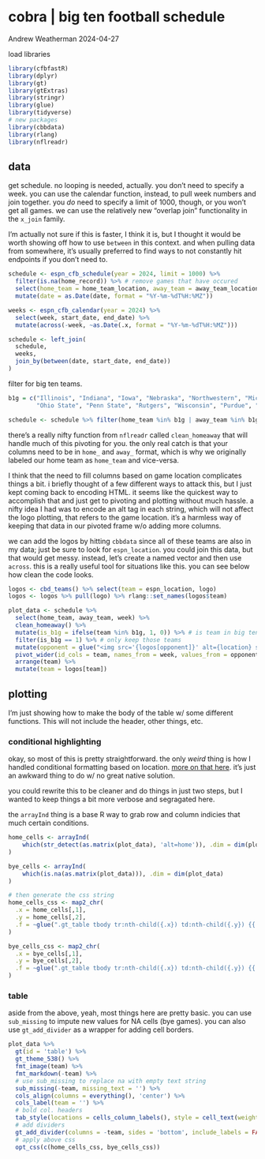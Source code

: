 cobra \| big ten football schedule
================
Andrew Weatherman
2024-04-27

load libraries

``` r
library(cfbfastR)
library(dplyr)
library(gt)
library(gtExtras)
library(stringr)
library(glue)
library(tidyverse) 
# new packages
library(cbbdata)
library(rlang)
library(nflreadr)
```

## data

get schedule. no looping is needed, actually. you don’t need to specify
a week. you can use the calendar function, instead, to pull week numbers
and join together. you *do* need to specify a limit of 1000, though, or
you won’t get all games. we can use the relatively new “overlap join”
functionality in the `x_join` family.

I’m actually not sure if this is faster, I think it is, but I thought it
would be worth showing off how to use `between` in this context. and
when pulling data from somewhere, it’s usually preferred to find ways to
not constantly hit endpoints if you don’t need to.

``` r
schedule <- espn_cfb_schedule(year = 2024, limit = 1000) %>% 
  filter(is.na(home_record)) %>% # remove games that have occured
  select(home_team = home_team_location, away_team = away_team_location, date = game_date) %>% 
  mutate(date = as.Date(date, format = "%Y-%m-%dT%H:%MZ"))

weeks <- espn_cfb_calendar(year = 2024) %>% 
  select(week, start_date, end_date) %>% 
  mutate(across(-week, ~as.Date(.x, format = "%Y-%m-%dT%H:%MZ")))

schedule <- left_join(
  schedule,
  weeks,
  join_by(between(date, start_date, end_date))
)
```

filter for big ten teams.

``` r
b1g = c("Illinois", "Indiana", "Iowa", "Nebraska", "Northwestern", "Michigan", "Michigan State", "Minnesota",
        "Ohio State", "Penn State", "Rutgers", "Wisconsin", "Purdue", "Maryland", "Washington", "USC", "UCLA", "Oregon")

schedule <- schedule %>% filter(home_team %in% b1g | away_team %in% b1g)
```

there’s a really nifty function from `nflreadr` called `clean_homeaway`
that will handle much of this pivoting for you. the only real catch is
that your columns need to be in `home_` and `away_` format, which is why
we originally labeled our home team as `home_team` and vice-versa.

I think that the need to fill columns based on game location complicates
things a bit. i briefly thought of a few different ways to attack this,
but I just kept coming back to encoding HTML. it seems like the quickest
way to accomplish that and just get to pivoting and plotting without
much hassle. a nifty idea I had was to encode an alt tag in each string,
which will not affect the logo plotting, that refers to the game
location. it’s a harmless way of keeping that data in our pivoted frame
w/o adding more columns.

we can add the logos by hitting `cbbdata` since all of these teams are
also in my data; just be sure to look for `espn_location`. you could
join this data, but that would get messy. instead, let’s create a named
vector and then use `across`. this is a really useful tool for
situations like this. you can see below how clean the code looks.

``` r
logos <- cbd_teams() %>% select(team = espn_location, logo)
logos <- logos %>% pull(logo) %>% rlang::set_names(logos$team)

plot_data <- schedule %>% 
  select(home_team, away_team, week) %>% 
  clean_homeaway() %>% 
  mutate(is_b1g = ifelse(team %in% b1g, 1, 0)) %>% # is team in big ten
  filter(is_b1g == 1) %>% # only keep those teams
  mutate(opponent = glue("<img src='{logos[opponent]}' alt={location} style='height:30px; vertical-align:middle;'>")) %>% 
  pivot_wider(id_cols = team, names_from = week, values_from = opponent) %>% 
  arrange(team) %>% 
  mutate(team = logos[team])
```

## plotting

I’m just showing how to make the body of the table w/ some different
functions. This will not include the header, other things, etc.

### conditional highlighting

okay, so most of this is pretty straightforward. the only *weird* thing
is how I handled conditional formatting based on location. [more on that
here](https://x.com/andreweatherman/status/1784328837347582211). it’s
just an awkward thing to do w/ no great native solution.

you could rewrite this to be cleaner and do things in just two steps,
but I wanted to keep things a bit more verbose and segragated here.

the `arrayInd` thing is a base R way to grab row and column indicies
that much certain conditions.

``` r
home_cells <- arrayInd(
    which(str_detect(as.matrix(plot_data), 'alt=home')), .dim = dim(plot_data)
)

bye_cells <- arrayInd(
    which(is.na(as.matrix(plot_data))), .dim = dim(plot_data)
)

# then generate the css string
home_cells_css <- map2_chr(
  .x = home_cells[,1],
  .y = home_cells[,2],
  .f = ~glue(".gt_table tbody tr:nth-child({.x}) td:nth-child({.y}) {{ background-color: #cce7f5; }}")
)

bye_cells_css <- map2_chr(
  .x = bye_cells[,1],
  .y = bye_cells[,2],
  .f = ~glue(".gt_table tbody tr:nth-child({.x}) td:nth-child({.y}) {{ background-color: #d9d9d9; }}")
)
```

### table

aside from the above, yeah, most things here are pretty basic. you can
use `sub_missing` to impute new values for NA cells (bye games). you can
also use `gt_add_divider` as a wrapper for adding cell borders.

``` r
plot_data %>% 
  gt(id = 'table') %>% 
  gt_theme_538() %>% 
  fmt_image(team) %>%
  fmt_markdown(-team) %>% 
  # use sub_missing to replace na with empty text string
  sub_missing(-team, missing_text = '') %>% 
  cols_align(columns = everything(), 'center') %>% 
  cols_label(team = '') %>% 
  # bold col. headers
  tab_style(locations = cells_column_labels(), style = cell_text(weight = 'bold')) %>% 
  # add dividers
  gt_add_divider(columns = -team, sides = 'bottom', include_labels = FALSE, color = 'black', weight = px(1.5)) %>% 
  # apply above css
  opt_css(c(home_cells_css, bye_cells_css))
```
